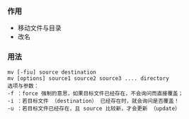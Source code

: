 ### 作用
- 移动文件与目录
- 改名

### 用法
```shell
mv [-fiu] source destination
mv [options] source1 source2 source3 .... directory
选项与参数：
-f ：force 强制的意思，如果目标文件已经存在，不会询问而直接覆盖；
-i ：若目标文件 （destination） 已经存在时，就会询问是否覆盖！
-u ：若目标文件已经存在，且 source 比较新，才会更新 （update）
```